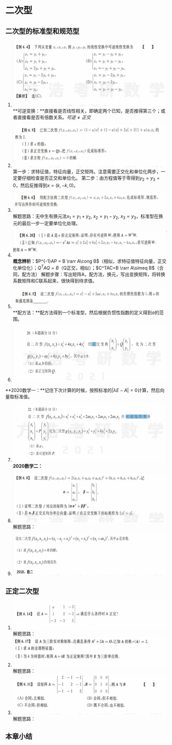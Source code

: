 # 二次型

## 二次型的标准型和规范型

1. ![image-20201125195827078](LA6-二次型.assets/image-20201125195827078.png)
   **可逆变换：**直接看是否线性相关，即确定两个已知，是否推得第三个；或者直接看是否有倍数关系。$可逆\ne 正交$

2. ![image-20201125200110722](LA6-二次型.assets/image-20201125200110722.png)
   第一步：求特征值，特征向量，正交矩阵。注意需要正交化和单位化两步，一定要仔细检查是否正交和单位化。
   第二步：由方程值等于零得到$y_2=y_3=0$，然后反推得到$x=(k,-k,0)$。

3. ![image-20201125201806952](LA6-二次型.assets/image-20201125201806952.png)
   解题思路：无中生有换元法$x_1 = y_1 + y_2, \ x_2 = y_1 - y_2, \ x_3 = y_3$，标准型在换元的最后一步一定要单位化处理。

4. ![image-20201125210608892](LA6-二次型.assets/image-20201125210608892.png)
**概念辨析：**$P^{-1}AP = B \rarr A\cong B$（相似，求特征值特征向量，正交化单位化）；$Q^TAQ = B$（Q正交，相似）；$C^TAC=B \rarr A\simeq B$（合同，配方法）
   解题步骤：写出矩阵A，配方法，换元，写出变换矩阵，将转换系数矩阵和C联系起来，很快得到待求值。
   
5. ![image-20201125215715827](LA6-二次型.assets/image-20201125215715827.png)
   **配方法：**配方法得到一个标准型，然后根据负惯性指数的定义得到$a$的范围。

6. ![image-20201125220253653](LA6-二次型.assets/image-20201125220253653.png)
   
**2020数学一：**记住下次计算的时候，按照标准的$|\lambda E-A| = 0$计算，然后向量取标准值。
   
7. ![image-20201125221418741](LA6-二次型.assets/image-20201125221418741.png)
   **2020数学二：**

8. ![image-20201125221546774](LA6-二次型.assets/image-20201125221546774.png)
   解题思路：

9. ![image-20201125221617092](LA6-二次型.assets/image-20201125221617092.png)

   

## 正定二次型

1. ![image-20201125221701620](LA6-二次型.assets/image-20201125221701620.png)
   解题思路：
2. ![image-20201125221730886](LA6-二次型.assets/image-20201125221730886.png)
   解题思路：
3. ![image-20201125221821280](LA6-二次型.assets/image-20201125221821280.png)
   解题思路：

## 本章小结

